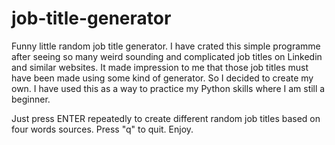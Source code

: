 # job-title-generator
Funny little random job title generator. I have crated this simple programme after seeing so many 
weird sounding and complicated job titles on Linkedin and similar websites. It made impression to me that those job titles
must have been made using some kind of generator. So I decided to create my own. I have used this as a way to practice 
my Python skills where I am still a beginner.

Just press ENTER repeatedly to create different random job titles based on four words sources. Press "q" to quit.
Enjoy.
